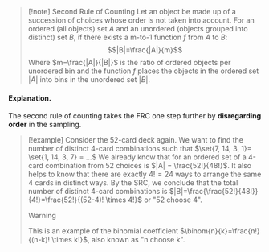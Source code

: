 >[!note] Second Rule of Counting
> Let an object be made up of a succession of choices whose order is not taken into account. For an ordered (all objects) set $A$ and an unordered (objects grouped into distinct) set $B$, if there exists a m-to-1 function $f$ from $A$ to $B$:
> $$|B|=\frac{|A|}{m}$$
> Where $m=\frac{|A|}{|B|}$ is the ratio of ordered objects per unordered bin and the function $f$ places the objects in the ordered set $|A|$ into bins in the unordered set $|B|$.
#### Explanation.
The second rule of counting takes the FRC one step further by **disregarding order** in the sampling.

>[!example] 
>Consider the 52-card deck again. We want to find the number of distinct 4-card combinations such that  $\set{7, 14, 3, 1}= \set{1, 14, 3, 7} = ...$ We already know that for an ordered set of a 4-card combination from 52 choices is $|A| = \frac{52!}{48!}$. It also helps to know that there are exactly $4!=24$ ways to arrange the same 4 cards in distinct ways. By the SRC, we conclude that the total number of distinct 4-card combinations is $|B|=\frac{\frac{52!}{48!}}{4!}=\frac{52!}{(52-4)! \times 4!}$ or "52 choose 4".
>>[!warning] 
>This is an example of the binomial coefficient $\binom{n}{k}=\frac{n!}{(n-k)! \times k!}$, also known as "n choose k".
